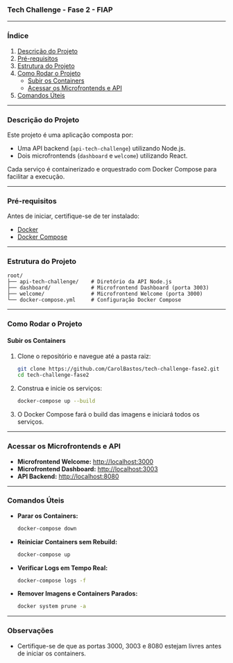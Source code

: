 ### **Tech Challenge - Fase 2 - FIAP**  

---

### **Índice**  
1. [Descrição do Projeto](#descrição-do-projeto)  
2. [Pré-requisitos](#pré-requisitos)  
3. [Estrutura do Projeto](#estrutura-do-projeto)  
4. [Como Rodar o Projeto](#como-rodar-o-projeto)  
   - [Subir os Containers](#subir-os-containers)  
   - [Acessar os Microfrontends e API](#acessar-os-microfrontends-e-api)  
5. [Comandos Úteis](#comandos-úteis)  

---

### **Descrição do Projeto**  
Este projeto é uma aplicação composta por:  
- Uma API backend (`api-tech-challenge`) utilizando Node.js.  
- Dois microfrontends (`dashboard` e `welcome`) utilizando React.  

Cada serviço é containerizado e orquestrado com Docker Compose para facilitar a execução.  

---

### **Pré-requisitos**  
Antes de iniciar, certifique-se de ter instalado:  

- [Docker](https://www.docker.com/get-started)  
- [Docker Compose](https://docs.docker.com/compose/install/)  

---

### **Estrutura do Projeto**  

```plaintext
root/
├── api-tech-challenge/    # Diretório da API Node.js
├── dashboard/             # Microfrontend Dashboard (porta 3003)
├── welcome/               # Microfrontend Welcome (porta 3000)
└── docker-compose.yml     # Configuração Docker Compose
```  

---

### **Como Rodar o Projeto**  

#### **Subir os Containers**  

1. Clone o repositório e navegue até a pasta raiz:  

   ```bash
   git clone https://github.com/CarolBastos/tech-challenge-fase2.git
   cd tech-challenge-fase2
   ```  

2. Construa e inicie os serviços:  

   ```bash
   docker-compose up --build
   ```  

3. O Docker Compose fará o build das imagens e iniciará todos os serviços.  

---

### **Acessar os Microfrontends e API**  

- **Microfrontend Welcome:** [http://localhost:3000](http://localhost:3000)  
- **Microfrontend Dashboard:** [http://localhost:3003](http://localhost:3003)  
- **API Backend:** [http://localhost:8080](http://localhost:8080)  

---

### **Comandos Úteis**  

- **Parar os Containers:**  

   ```bash
   docker-compose down
   ```  

- **Reiniciar Containers sem Rebuild:**  

   ```bash
   docker-compose up
   ```  

- **Verificar Logs em Tempo Real:**  

   ```bash
   docker-compose logs -f
   ```  

- **Remover Imagens e Containers Parados:**  

   ```bash
   docker system prune -a
   ```  

---  
### **Observações**  
- Certifique-se de que as portas 3000, 3003 e 8080 estejam livres antes de iniciar os containers.  

